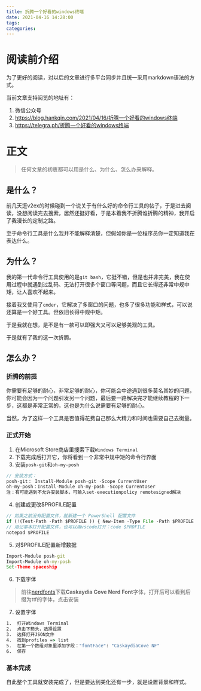 ```yaml
---
title: 折腾一个好看的windows终端
date: 2021-04-16 14:28:00
tags:
categories:
---
```

#  阅读前介绍
为了更好的阅读，对以后的文章进行多平台同步并且统一采用markdown语法的方式。

当前文章支持阅览的地址有：
1.  微信公众号
2.  https://blog.hankqin.com/2021/04/16/折腾一个好看的windows终端
3.  https://telegra.ph/折腾一个好看的windows终端
#  正文
> 任何文章的初衷都可以用是什么、为什么、怎么办来解释。
##  是什么？
前几天逛v2ex的时候碰到一个说关于有什么好的命令行工具的帖子，于是进去阅读，没想阅读完去搜索，居然还挺好看，于是本着我不折腾谁折腾的精神，我开启了我漫长的定制之路。

至于命令行工具是什么我并不能解释清楚，但假如你是一位程序员你一定知道我在表达什么。
##  为什么？
我的第一代命令行工具使用的是`git bash`，它挺不错，但是也并非完美，我在使用过程中就遇到过乱码、无法打开很多个窗口等问题，而且它长得还非常中规中矩，让人喜欢不起来。

接着我又使用了`cmder`，它解决了多窗口的问题，也多了很多功能和样式，可以说还算是一个好工具。但依旧长得中规中矩。

于是我就在想，是不是有一款可以即强大又可以足够美观的工具。

于是就有了我的这一次折腾。
##  怎么办？
###  折腾的前提
你需要有足够的耐心，非常足够的耐心，你可能会中途遇到很多莫名其妙的问题，你可能会因为一个问题引发另一个问题，最后要一路解决完才能继续教程的下一步，这都是非常正常的，这也是为什么说需要有足够的耐心。

当然，为了这样一个工具是否值得花费自己那么大精力和时间也需要自己去衡量。
###  正式开始
1.  在Microsoft Store商店里搜索下载`Windows Terminal`
2.  下载完成后打开它，你将看到一个非常中规中矩的命令行界面
3.  安装`posh-git`和`oh-my-posh`
```javascript
// 安装方式：
posh-git： Install-Module posh-git -Scope CurrentUser 
oh-my-posh：Install-Module oh-my-posh -Scope CurrentUser
注：有可能遇到不允许安装脚本，可输入set-executionpolicy remotesigned解决
```
4.  创建或更改$PROFILE配置
```javascript
// 如果之前没有配置文件，就新建一个 PowerShell 配置文件
if (!(Test-Path -Path $PROFILE )) { New-Item -Type File -Path $PROFILE -Force }
// 用记事本打开配置文件，也可以用vscode打开：code $PROFILE
notepad $PROFILE
```
5.  对$PROFILE配置新增数据
```cmd
Import-Module posh-git 
Import-Module oh-my-posh 
Set-Theme spaceship
```
6.  下载字体
> 前往[nerdfonts](https://www.nerdfonts.com/font-downloads)下载**Caskaydia Cove Nerd Font**字体，打开后可以看到后缀为ttf的字体，点击安装
7.  设置字体
```cmd
1.  打开Windows Terminal
2.  点击下箭头，选择设置
3.  选择打开JSON文件
4.  找到profiles => list
5.  在第一个数组对象里添加字段："fontFace": "CaskaydiaCove NF"
6.  保存
```
### 基本完成
自此整个工具就安装完成了，但是要达到美化还有一步，就是设置背景和样式。